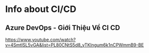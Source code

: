 # Info about CI/CD

## Azure DevOps - Giới Thiệu Về CI CD 
https://www.youtube.com/watch?v=4SmtlSL5vGA&list=PL80CNtS5d8_yTKlngum6k1nCPWmmB9-BE

